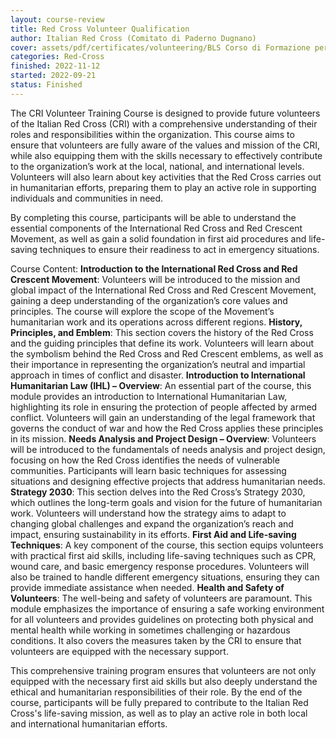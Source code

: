 ```yaml
---
layout: course-review
title: Red Cross Volunteer Qualification
author: Italian Red Cross (Comitato di Paderno Dugnano)
cover: assets/pdf/certificates/volunteering/BLS Corso di Formazione per Volontari della Croce Rossa Italiana.pdf
categories: Red-Cross
finished: 2022-11-12
started: 2022-09-21
status: Finished
---
```


The CRI Volunteer Training Course is designed to provide future volunteers of the Italian Red Cross (CRI) with a comprehensive understanding of their roles and responsibilities within the organization. This course aims to ensure that volunteers are fully aware of the values and mission of the CRI, while also equipping them with the skills necessary to effectively contribute to the organization’s work at the local, national, and international levels. Volunteers will also learn about key activities that the Red Cross carries out in humanitarian efforts, preparing them to play an active role in supporting individuals and communities in need.

By completing this course, participants will be able to understand the essential components of the International Red Cross and Red Crescent Movement, as well as gain a solid foundation in first aid procedures and life-saving techniques to ensure their readiness to act in emergency situations.

Course Content:
**Introduction to the International Red Cross and Red Crescent Movement**: Volunteers will be introduced to the mission and global impact of the International Red Cross and Red Crescent Movement, gaining a deep understanding of the organization’s core values and principles. The course will explore the scope of the Movement’s humanitarian work and its operations across different regions.
**History, Principles, and Emblem**: This section covers the history of the Red Cross and the guiding principles that define its work. Volunteers will learn about the symbolism behind the Red Cross and Red Crescent emblems, as well as their importance in representing the organization’s neutral and impartial approach in times of conflict and disaster.
**Introduction to International Humanitarian Law (IHL) – Overview**: An essential part of the course, this module provides an introduction to International Humanitarian Law, highlighting its role in ensuring the protection of people affected by armed conflict. Volunteers will gain an understanding of the legal framework that governs the conduct of war and how the Red Cross applies these principles in its mission.
**Needs Analysis and Project Design – Overview**: Volunteers will be introduced to the fundamentals of needs analysis and project design, focusing on how the Red Cross identifies the needs of vulnerable communities. Participants will learn basic techniques for assessing situations and designing effective projects that address humanitarian needs.
**Strategy 2030**: This section delves into the Red Cross’s Strategy 2030, which outlines the long-term goals and vision for the future of humanitarian work. Volunteers will understand how the strategy aims to adapt to changing global challenges and expand the organization’s reach and impact, ensuring sustainability in its efforts.
**First Aid and Life-saving Techniques**: A key component of the course, this section equips volunteers with practical first aid skills, including life-saving techniques such as CPR, wound care, and basic emergency response procedures. Volunteers will also be trained to handle different emergency situations, ensuring they can provide immediate assistance when needed.
**Health and Safety of Volunteers**: The well-being and safety of volunteers are paramount. This module emphasizes the importance of ensuring a safe working environment for all volunteers and provides guidelines on protecting both physical and mental health while working in sometimes challenging or hazardous conditions. It also covers the measures taken by the CRI to ensure that volunteers are equipped with the necessary support.

This comprehensive training program ensures that volunteers are not only equipped with the necessary first aid skills but also deeply understand the ethical and humanitarian responsibilities of their role. By the end of the course, participants will be fully prepared to contribute to the Italian Red Cross's life-saving mission, as well as to play an active role in both local and international humanitarian efforts.